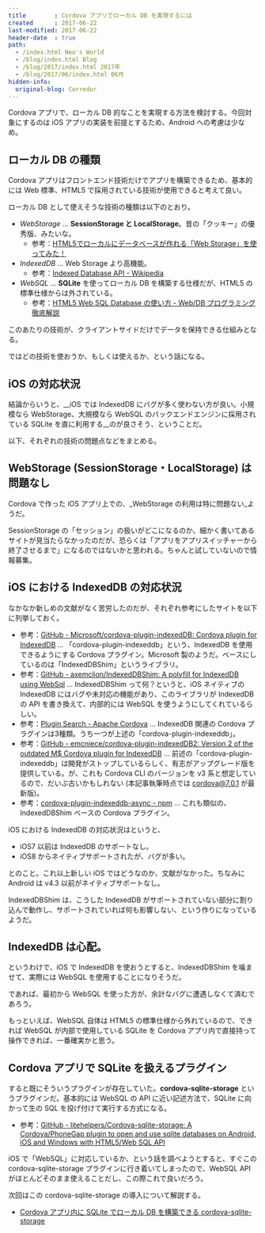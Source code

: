 ```yaml
---
title        : Cordova アプリでローカル DB を実現するには
created      : 2017-06-22
last-modified: 2017-06-22
header-date  : true
path:
  - /index.html Neo's World
  - /blog/index.html Blog
  - /blog/2017/index.html 2017年
  - /blog/2017/06/index.html 06月
hidden-info:
  original-blog: Corredor
---
```


Cordova アプリで、ローカル DB 的なことを実現する方法を検討する。今回対象にするのは iOS アプリの実装を前提とするため、Android への考慮は少なめ。

## ローカル DB の種類

Cordova アプリはフロントエンド技術だけでアプリを構築できるため、基本的には Web 標準、HTML5 で採用されている技術が使用できると考えて良い。

ローカル DB として使えそうな技術の種類は以下のとおり。

- _WebStorage_ … __SessionStorage と LocalStorage__。昔の「クッキー」の優秀版、みたいな。
  - 参考：[HTML5でローカルにデータベースが作れる「Web Storage」を使ってみた！](http://www.spiceworks.co.jp/blog/?p=5658)
- _IndexedDB_ … Web Storage より高機能。
  - 参考：[Indexed Database API - Wikipedia](https://ja.wikipedia.org/wiki/Indexed_Database_API)
- _WebSQL_ … __SQLite__ を使ってローカル DB を構築する仕様だが、HTML5 の標準仕様からは外されている。
  - 参考：[HTML5 Web SQL Database の使い方 - Web/DB プログラミング徹底解説](http://keicode.com/script/html5-web-sql-database.php)

このあたりの技術が、クライアントサイドだけでデータを保持できる仕組みとなる。

ではどの技術を使おうか、もしくは使えるか、という話になる。

## iOS の対応状況

結論からいうと、__iOS では IndexedDB にバグが多く使わない方が良い。小規模なら WebStorage、大規模なら WebSQL のバックエンドエンジンに採用されている SQLite を直に利用する__のが良さそう、ということだ。

以下、それぞれの技術の問題点などをまとめる。

## WebStorage (SessionStorage・LocalStorage) は問題なし

Cordova で作った iOS アプリ上での、_WebStorage の利用は特に問題ない_ようだ。

SessionStorage の「セッション」の扱いがどこになるのか、細かく書いてあるサイトが見当たらなかったのだが、恐らくは「アプリをアプリスイッチャーから終了させるまで」になるのではないかと思われる。ちゃんと試していないので情報募集。

## iOS における IndexedDB の対応状況

なかなか新しめの文献がなく苦労したのだが、それぞれ参考にしたサイトを以下に列挙しておく。

- 参考：[GitHub - Microsoft/cordova-plugin-indexedDB: Cordova plugin for IndexedDB](https://github.com/Microsoft/cordova-plugin-indexedDB) … 「cordova-plugin-indexeddb」という、IndexedDB を使用できるようにする Cordova プラグイン。Microsoft 製のようだ。ベースにしているのは「IndexedDBShim」というライブラリ。
- 参考：[GitHub - axemclion/IndexedDBShim: A polyfill for IndexedDB using WebSql](https://github.com/axemclion/IndexedDBShim) … IndexedDBShim って何？というと、iOS ネイティブの IndexedDB にはバグや未対応の機能があり、このライブラリが IndexedDB の API を書き換えて、内部的には WebSQL を使うようにしてくれているらしい。
- 参考：[Plugin Search - Apache Cordova](https://cordova.apache.org/plugins/?q=indexeddb) … IndexedDB 関連の Cordova プラグインは3種類。うち一つが上述の「cordova-plugin-indexeddb」。
- 参考：[GitHub - emcniece/cordova-plugin-indexedDB2: Version 2 of the outdated M$ Cordova plugin for IndexedDB](https://github.com/emcniece/cordova-plugin-indexedDB2) … 前述の「cordova-plugin-indexeddb」は開発がストップしているらしく、有志がアップグレード版を提供している。が、これも Cordova CLI のバージョンを v3 系と想定しているので、だいぶ古いかもしれない (本記事執筆時点では cordova@7.0.1 が最新版)。
- 参考：[cordova-plugin-indexeddb-async - npm](https://www.npmjs.com/package/cordova-plugin-indexeddb-async) … これも類似の、IndexedDBShim ベースの Cordova プラグイン。

iOS における IndexedDB の対応状況はというと、

- iOS7 以前は IndexedDB のサポートなし。
- iOS8 からネイティブサポートされたが、バグが多い。

とのこと。これ以上新しい iOS ではどうなのか、文献がなかった。ちなみに Android は v4.3 以前がネイティブサポートなし。

IndexedDBShim は、こうした IndexedDB がサポートされていない部分に割り込んで動作し、サポートされていれば何も影響しない、という作りになっているようだ。

## IndexedDB は心配。

というわけで、iOS で IndexedDB を使おうとすると、IndexedDBShim を噛ませて、実際には WebSQL を使用することになりそうだ。

であれば、最初から WebSQL を使った方が、余計なバグに遭遇しなくて済むであろう。

もっといえば、WebSQL 自体は HTML5 の標準仕様から外れているので、できれば WebSQL が内部で使用している SQLite を Cordova アプリ内で直接持って操作できれば、一番確実かと思う。

## Cordova アプリで SQLite を扱えるプラグイン

すると既にそういうプラグインが存在していた。__cordova-sqlite-storage__ というプラグインだ。基本的には WebSQL の API に近い記述方法で、SQLite に向かって生の SQL を投げ付けて実行する方式になる。

- 参考：[GitHub - litehelpers/Cordova-sqlite-storage: A Cordova/PhoneGap plugin to open and use sqlite databases on Android, iOS and Windows with HTML5/Web SQL API](https://github.com/litehelpers/Cordova-sqlite-storage)

iOS で「WebSQL」に対応しているか、という話を調べようとすると、すぐこの cordova-sqlite-storage プラグインに行き着いてしまったので、WebSQL API がほとんどそのまま使えることだし、この際これで良いだろう。

次回はこの cordova-sqlite-storage の導入について解説する。

- [Cordova アプリ内に SQLite でローカル DB を構築できる cordova-sqlite-storage](/blog/2017/06/23-01.html)
